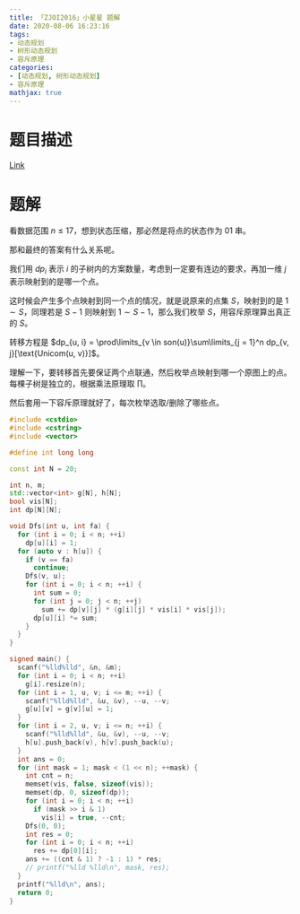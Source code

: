 ```yaml
---
title: 「ZJOI2016」小星星 题解
date: 2020-08-06 16:23:16
tags:
- 动态规划
- 树形动态规划
- 容斥原理
categories:
- [动态规划, 树形动态规划]
- 容斥原理
mathjax: true
---
```


# 题目描述

[Li](https://www.luogu.com.cn/problem/P3349)[nk](https://loj.ac/problem/2091)

<!--more-->

# 题解

看数据范围 $n \le 17$，想到状态压缩，那必然是将点的状态作为 $01$ 串。

那和最终的答案有什么关系呢。

我们用 $dp_{i}$ 表示 $i$ 的子树内的方案数量，考虑到一定要有连边的要求，再加一维 $j$ 表示映射到的是哪一个点。

这时候会产生多个点映射到同一个点的情况，就是说原来的点集 $S$，映射到的是 $1 \sim S$，同理若是 $S-1$ 则映射到 $1 \sim S-1$，那么我们枚举 $S$，用容斥原理算出真正的 $S$。

转移方程是 $dp_{u, i} = \prod\limits_{v \in son(u)}\sum\limits_{j = 1}^n dp_{v, j}[\text{Unicom(u, v)}]$。

理解一下，要转移首先要保证两个点联通，然后枚举点映射到哪一个原图上的点。每棵子树是独立的，根据乘法原理取 $\prod$。

然后套用一下容斥原理就好了，每次枚举选取/删除了哪些点。

```cpp
#include <cstdio>
#include <cstring>
#include <vector>

#define int long long

const int N = 20;

int n, m;
std::vector<int> g[N], h[N];
bool vis[N];
int dp[N][N];

void Dfs(int u, int fa) {
  for (int i = 0; i < n; ++i)
    dp[u][i] = 1;
  for (auto v : h[u]) {
    if (v == fa)
      continue;
    Dfs(v, u);
    for (int i = 0; i < n; ++i) {
      int sum = 0;
      for (int j = 0; j < n; ++j)
        sum += dp[v][j] * (g[i][j] * vis[i] * vis[j]);
      dp[u][i] *= sum;
    }
  }
}

signed main() {
  scanf("%lld%lld", &n, &m);
  for (int i = 0; i < n; ++i)
    g[i].resize(n);
  for (int i = 1, u, v; i <= m; ++i) {
    scanf("%lld%lld", &u, &v), --u, --v;
    g[u][v] = g[v][u] = 1;
  }
  for (int i = 2, u, v; i <= n; ++i) {
    scanf("%lld%lld", &u, &v), --u, --v;
    h[u].push_back(v), h[v].push_back(u);
  }
  int ans = 0;
  for (int mask = 1; mask < (1 << n); ++mask) {
    int cnt = n;
    memset(vis, false, sizeof(vis));
    memset(dp, 0, sizeof(dp));
    for (int i = 0; i < n; ++i)
      if (mask >> i & 1)
        vis[i] = true, --cnt;
    Dfs(0, 0);
    int res = 0;
    for (int i = 0; i < n; ++i)
      res += dp[0][i];
    ans += ((cnt & 1) ? -1 : 1) * res;
    // printf("%lld %lld\n", mask, res);
  }
  printf("%lld\n", ans);
  return 0;
}
```
